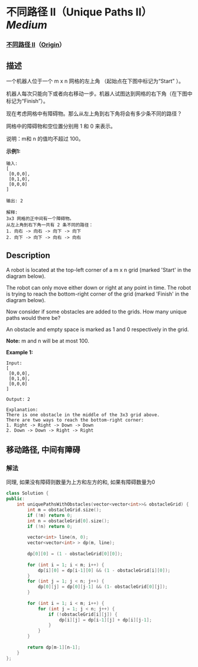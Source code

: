 # 不同路径 II（Unique Paths II）*Medium*
### [不同路径 II](https://leetcode-cn.com/problems/unique-paths-ii)（[Origin](https://leetcode.com/problems/unique-paths-ii)）
## 描述
一个机器人位于一个 m x n 网格的左上角 （起始点在下图中标记为&ldquo;Start&rdquo; ）。

机器人每次只能向下或者向右移动一步。机器人试图达到网格的右下角（在下图中标记为&ldquo;Finish&rdquo;）。

现在考虑网格中有障碍物。那么从左上角到右下角将会有多少条不同的路径？



网格中的障碍物和空位置分别用 1 和 0 来表示。

说明：m和 n 的值均不超过 100。

**示例1:**
```
输入:
[
 [0,0,0],
 [0,1,0],
 [0,0,0]
]

输出: 2

解释:
3x3 网格的正中间有一个障碍物。
从左上角到右下角一共有 2 条不同的路径：
1. 向右 -> 向右 -> 向下 -> 向下
2. 向下 -> 向下 -> 向右 -> 向右
```

## Description
A robot is located at the top-left corner of a m x n grid (marked &#39;Start&#39; in the diagram below).

The robot can only move either down or right at any point in time. The robot is trying to reach the bottom-right corner of the grid (marked &#39;Finish&#39; in the diagram below).

Now consider if some obstacles are added to the grids. How many unique paths would there be?



An obstacle and empty space is marked as 1 and 0 respectively in the grid.

**Note:**
 m and n will be at most 100.

**Example 1:**
```
Input:
[
 [0,0,0],
 [0,1,0],
 [0,0,0]
]

Output: 2

Explanation:
There is one obstacle in the middle of the 3x3 grid above.
There are two ways to reach the bottom-right corner:
1. Right -> Right -> Down -> Down
2. Down -> Down -> Right -> Right
```



## 移动路径, 中间有障碍
### 解法
同理, 如果没有障碍则数量为上方和左方的和, 如果有障碍数量为0
```c++
class Solution {
public:
    int uniquePathsWithObstacles(vector<vector<int>>& obstacleGrid) {
        int m = obstacleGrid.size();
        if (!m) return 0;
        int n = obstacleGrid[0].size();
        if (!n) return 0;
        
        vector<int> line(n, 0);
        vector<vector<int> > dp(m, line);
        
        dp[0][0] = (1 - obstacleGrid[0][0]);
        
        for (int i = 1; i < m; i++) {
            dp[i][0] = dp[i-1][0] && (1 - obstacleGrid[i][0]);
        }
        for (int j = 1; j < n; j++) {
            dp[0][j] = dp[0][j-1] && (1- obstacleGrid[0][j]);
        }
        
        for (int i = 1; i < m; i++) {
            for (int j = 1; j < n; j++) {
                if (!obstacleGrid[i][j]) {
                    dp[i][j] = dp[i-1][j] + dp[i][j-1];
                }
            }
        }
        
        return dp[m-1][n-1];
    }
};
```